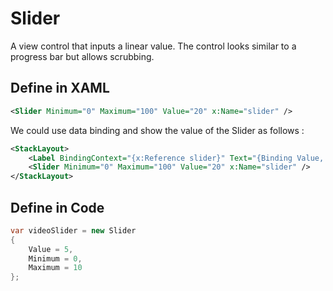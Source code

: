 # Slider

A view control that inputs a linear value. The control looks similar to a progress bar but allows scrubbing.

## Define in XAML

```xml
<Slider Minimum="0" Maximum="100" Value="20" x:Name="slider" />
```

We could use data binding and show the value of the Slider as follows :

```xml
<StackLayout>
    <Label BindingContext="{x:Reference slider}" Text="{Binding Value, StringFormat='The value is {0:F d}'}" />
    <Slider Minimum="0" Maximum="100" Value="20" x:Name="slider" />
</StackLayout>
```

## Define in Code

```csharp
var videoSlider = new Slider
{
    Value = 5,
    Minimum = 0,
    Maximum = 10
};
```



